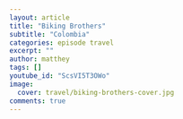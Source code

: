 ```yaml
---
layout: article
title: "Biking Brothers"
subtitle: "Colombia"
categories: episode travel
excerpt: ""
author: matthey
tags: []
youtube_id: "ScsVI5T3OWo"
image:
  cover: travel/biking-brothers-cover.jpg
comments: true
---
```

